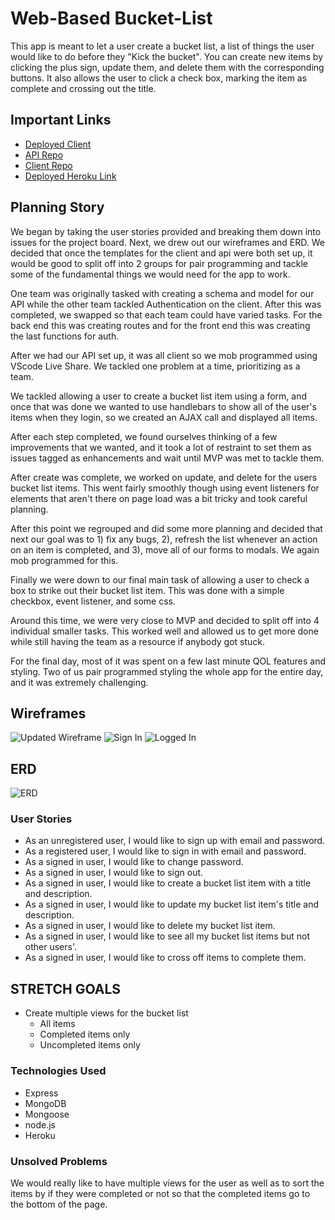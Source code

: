 # Web-Based Bucket-List
This app is meant to let a user create a bucket list, a list of things the user would like to do before they "Kick the bucket". You can create new items by clicking the plus sign, update them, and delete them with the corresponding buttons. It also allows the user to click a check box, marking the item as complete and crossing out the title.

## Important Links

- [Deployed Client](https://peanut-butter-and-jelly.github.io/front-end/)
- [API Repo](https://github.com/peanut-butter-and-jelly/back-end)
- [Client Repo](https://github.com/peanut-butter-and-jelly/front-end)
- [Deployed Heroku Link](https://agile-waters-57550.herokuapp.com)

## Planning Story
We began by taking the user stories provided and breaking them down into issues for the project board. Next, we drew out our wireframes and ERD. We decided that once the templates for the client and api were both set up, it would be good to split off into 2 groups for pair programming and tackle some of the fundamental things we would need for the app to work.

One team was originally tasked with creating a schema and model for our API while the other team tackled Authentication on the client. After this was completed, we swapped so that each team could have varied tasks. For the back end this was creating routes and for the front end this was creating the last functions for auth.

After we had our API set up, it was all client so we mob programmed using VScode Live Share. We tackled one problem at a time, prioritizing as a team.

We tackled allowing a user to create a bucket list item using a form, and once that was done we wanted to use handlebars to show all of the user's items when they login, so we created an AJAX call and displayed all items.

After each step completed, we found ourselves thinking of a few improvements that we wanted, and it took a lot of restraint to set them as issues tagged as enhancements and wait until MVP was met to tackle them.

After create was complete, we worked on update, and delete for the users bucket list items. This went fairly smoothly though using event listeners for elements that aren't there on page load was a bit tricky and took careful planning.

After this point we regrouped and did some more planning and decided that next our goal was to 1) fix any bugs, 2), refresh the list whenever an action on an item is completed, and 3), move all of our forms to modals. We again mob programmed for this.

Finally we were down to our final main task of allowing a user to check a box to strike out their bucket list item. This was done with a simple checkbox, event listener, and some css.

Around this time, we were very close to MVP and decided to split off into 4 individual smaller tasks. This worked well and allowed us to get more done while still having the team as a resource if anybody got stuck. 

For the final day, most of it was spent on a few last minute QOL features and styling. Two of us pair programmed styling the whole app for the entire day, and it was extremely challenging.



## Wireframes
![Updated Wireframe](https://user-images.githubusercontent.com/58189799/74890388-d50bd400-5351-11ea-9ffd-f4a91712ae11.jpg)
![Sign In](https://media.git.generalassemb.ly/user/24753/files/30de3c00-5230-11ea-8bf2-247533f6c86c)
![Logged In](https://media.git.generalassemb.ly/user/24753/files/33d92c80-5230-11ea-876d-996f01ec6621)

## ERD

![ERD](https://media.git.generalassemb.ly/user/24753/files/36d41d00-5230-11ea-93cb-93c4b912cb37)

### User Stories

- As an unregistered user, I would like to sign up with email and password.
- As a registered user, I would like to sign in with email and password.
- As a signed in user, I would like to change password.
- As a signed in user, I would like to sign out.
- As a signed in user, I would like to create a bucket list item with a title and description.
- As a signed in user, I would like to update my bucket list item's title and description.
- As a signed in user, I would like to delete my bucket list item.
- As a signed in user, I would like to see all my bucket list items but not other users'.
- As a signed in user, I would like to cross off items to complete them.

## STRETCH GOALS
- Create multiple views for the bucket list
  - All items
  - Completed items only
  - Uncompleted items only

### Technologies Used

- Express
- MongoDB
- Mongoose
- node.js
- Heroku

### Unsolved Problems
We would really like to have multiple views for the user as well as to sort the items by if they were completed or not so that the completed items go to the bottom of the page.